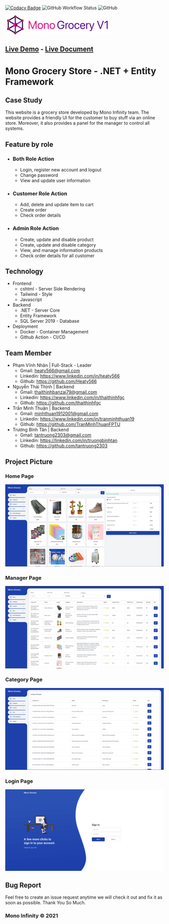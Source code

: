 [![Codacy Badge](https://app.codacy.com/project/badge/Grade/88e42f870d704d47a1bd291900392e4e)](https://www.codacy.com/gh/tantruong2303/grocery-store/dashboard?utm_source=github.com&utm_medium=referral&utm_content=tantruong2303/grocery-store&utm_campaign=Badge_Grade)
![GitHub Workflow Status](https://img.shields.io/github/workflow/status/tantruong2303/grocery-store/auto-build-deploy)
![GitHub](https://img.shields.io/github/license/tantruong2303/grocery-store)

[![Grocery Store Logo](doc/logo.png)](https://grocery.vinhnhan.com)

## [Live Demo](https://grocery.vinhnhan.com) - [Live Document](https://grocery.vinhnhan.com)

# Mono Grocery Store - .NET + Entity Framework

## Case Study

This website is a grocery store developed by Mono Infinity team. The website provides a
friendly UI for the customer to buy stuff via an online store. Moreover, it also provides a panel for
the manager to control all systems.

## Feature by role

- ### Both Role Action
     - Login, register new account and logout
     - Change password
     - View and update user information
- ### Customer Role Action
     - Add, delete and update item to cart
     - Create order
     - Check order details
- ### Admin Role Action
     - Create, update and disable product
     - Create, update and disable category
     - View, and manage information products
     - Check order details for all customer

## Technology

- Frontend
     - cshtml - Server Side Rendering
     - Tailwind - Style
     - Javascript
- Backend
     - .NET - Server Core
     - Entity Framework
     - SQL Server 2019 - Database
- Deployment
     - Docker - Container Management
     - Github Action - CI/CD

## Team Member

- Phạm Vĩnh Nhân | Full-Stack - Leader
     - Gmail: heaty566@gmail.com
     - Linkedin: https://www.linkedin.com/in/heaty566
     - Github: https://github.com/Heaty566
- Nguyễn Thái Thịnh | Backend
     - Gmail: thaithinhbanzai79@gmail.com
     - Linkedin: https://www.linkedin.com/in/thaithinhfgc
     - Github: https://github.com/thaithinhfgc
- Trần Minh Thuận | Backend
     - Gmail: minhthuan1912001@gmail.com
     - Linkedin: https://www.linkedin.com/in/tranminhthuan19
     - Github: https://github.com/TranMinhThuanFPTU
- Trương Bỉnh Tân | Backend
     - Gmail: tantruong2303@gmail.com
     - Linkedin: https://linkedin.com/in/truongbinhtan
     - Github: https://github.com/tantruong2303

## Project Picture

### Home Page

![Home Page](doc/home.jpg)

### Manager Page

![Manager Page](doc/manager.jpg)

### Category Page

![Order Page](doc/order.jpg)

### Login Page

![Login Page](doc/login.jpg)

## Bug Report

Feel free to create an issue request anytime we will check it out and fix it as soon as possible. Thank You So Much.

### Mono Infinity © 2021
